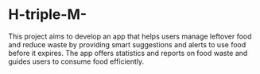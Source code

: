 # H-triple-M-
This project aims to develop an app that helps users manage leftover food and reduce waste by providing smart suggestions and alerts to use food before it expires. The app offers statistics and reports on food waste and guides users to consume food efficiently.
